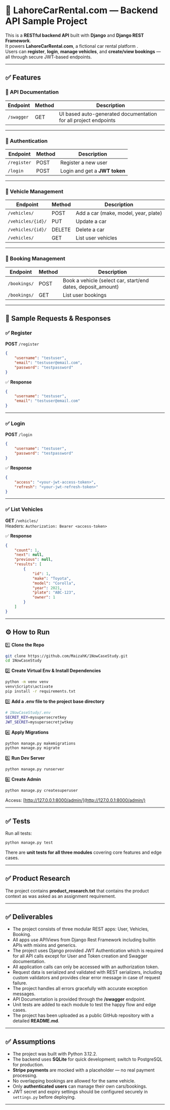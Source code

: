# 🚗 LahoreCarRental.com — Backend API Sample Project

This is a **RESTful backend API** built with **Django** and **Django REST Framework**.  
It powers **LahoreCarRental.com**, a fictional car rental platform .  
Users can **register**, **login**, **manage vehicles**, and **create/view bookings** — all through secure JWT-based endpoints.

---

## ✅ Features

### 📝 API Documentation

| Endpoint   | Method | Description                                                     |
| ---------- | ------ | --------------------------------------------------------------- |
| `/swagger` | GET    | UI based auto-generated documentation for all project endpoints |

---

### 📌 Authentication

| Endpoint    | Method | Description                   |
| ----------- | ------ | ----------------------------- |
| `/register` | POST   | Register a new user           |
| `/login`    | POST   | Login and get a **JWT token** |

---

### 🚙 Vehicle Management

| Endpoint          | Method | Description                          |
| ----------------- | ------ | ------------------------------------ |
| `/vehicles/`      | POST   | Add a car (make, model, year, plate) |
| `/vehicles/{id}/` | PUT    | Update a car                         |
| `/vehicles/{id}/` | DELETE | Delete a car                         |
| `/vehicles/`      | GET    | List user vehicles                   |

---

### 📅 Booking Management

| Endpoint     | Method | Description                                                  |
| ------------ | ------ | ------------------------------------------------------------ |
| `/bookings/` | POST   | Book a vehicle (select car, start/end dates, deposit_amount) |
| `/bookings/` | GET    | List user bookings                                           |

---

## 📂 Sample Requests & Responses

### ✅ Register

**POST** `/register`

```json
{
	"username": "testuser",
	"email": "testuser@email.com",
	"password": "testpassword"
}
```

✅ **Response**

```json
{
	"username": "testuser",
	"email": "testuser@email.com"
}
```

---

### ✅ Login

**POST** `/login`

```json
{
	"username": "testuser",
	"password": "testpassword"
}
```

✅ **Response**

```json
{
	"access": "<your-jwt-access-token>",
	"refresh": "<your-jwt-refresh-token>"
}
```

---

### ✅ List Vehicles

**GET** `/vehicles/`  
Headers: `Authorization: Bearer <access-token>`

✅ **Response**

```json
{
	"count": 1,
	"next": null,
	"previous": null,
	"results": [
		{
			"id": 1,
			"make": "Toyota",
			"model": "Corolla",
			"year": 2021,
			"plate": "ABC-123",
			"owner": 1
		}
	]
}
```

---

## ⚙️ How to Run

1️⃣ **Clone the Repo**

```bash
git clone https://github.com/MaizahK/1NowCaseStudy.git
cd 1NowCaseStudy
```

2️⃣ **Create Virtual Env & Install Dependencies**

```bash
python -m venv venv
venv\Scripts\activate
pip install -r requirements.txt
```

3️⃣ **Add a .env file to the project base directory**

```bash
# 1NowCaseStudy/.env
SECRET_KEY=mysupersecretkey
JWT_SECRET=mysupersecretjwtkey
```

4️⃣ **Apply Migrations**

```bash
python manage.py makemigrations
python manage.py migrate
```

5️⃣ **Run Dev Server**

```bash
python manage.py runserver
```

6️⃣ **Create Admin**

```bash
python manage.py createsuperuser
```

Access: [http://127.0.0.1:8000/admin/](http://127.0.0.1:8000/admin/)

---

## ✅ Tests

Run all tests:

```bash
python manage.py test
```

There are **unit tests for all three modules** covering core features and edge cases.

---

## ✅ Product Research

The project contains **product_research.txt** that contains the product context as was asked as an assignment requirement.

---

## ✅ Deliverables

-   The project consists of three modular REST apps: User, Vehicles, Booking.
-   All apps use APIViews from Django Rest Framework including builtin APIs with mixins and generics.
-   The project uses Django provided JWT Authentication which is required for all API calls except for User and Token creation and Swagger documentation.
-   All application calls can only be accessed with an authorization token.
-   Request data is serialized and validated with REST serializers, including custom validators and provides clear error message in case of request failure.
-   The project handles all errors gracefully with accurate exception messages.
-   API Documentation is provided through the **/swagger** endpoint.
-   Unit tests are added to each module to test the happy flow and edge cases.
-   The project has been uploaded as a public GitHub repository with a detailed **README.md**.

---

## ✅ Assumptions

-   The project was built with Python 3.12.2.
-   The backend uses **SQLite** for quick development; switch to PostgreSQL for production.
-   **Stripe payments** are mocked with a placeholder — no real payment processing.
-   No overlapping bookings are allowed for the same vehicle.
-   Only **authenticated users** can manage their own cars/bookings.
-   JWT secret and expiry settings should be configured securely in `settings.py` before deploying.

---

